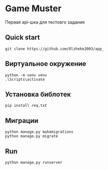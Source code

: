 # Game Muster
Первая api-шка для тестовго задания

## Quick start

    git clone https://github.com/Olzheke2003/app_
## Виртуальное окружение
    python -m venv venv
    .\Scripts\activate
## Установка библотек
    pip install req.txt
## Миграции
    python manage.py makemigrations
    python manage.py migrate
## Run
    python manage.py runserver
    
    